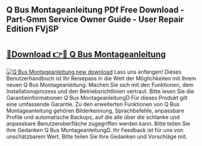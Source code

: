 ## Q Bus Montageanleitung PDf Free Download - Part-Gmm Service Owner Guide - User Repair Edition FVjSP

# <h2><a href="http://df7n9w0.blite.top/?on=Q+Bus+Montageanleitung">🔗Download 👉🔴 Q Bus Montageanleitung</a></h2>

[![Q Bus Montageanleitung new download](https://i.imgur.com/lujVjoI.png)](http://df7n9w0.blite.top/?on=Q+Bus+Montageanleitung)
Lass uns anfangen! Dieses Benutzerhandbuch ist Ihr Reisepass in die Welt der Möglichkeiten mit Ihrem neuen Q Bus Montageanleitung. Machen Sie sich mit den Funktionen, dem Installationsprozess und den Betriebsrichtlinien vertraut. Bitte lesen Sie die Garantieinformationen Q Bus MontageanleitungD Für dieses Produkt gilt eine umfassende Garantie. Zu den erweiterten Funktionen von Q Bus Montageanleitung gehören Bilderkennung, Sprachbefehle, anpassbare Profile und automatische Backups, auf die alle über die schlanke und anpassbare Benutzeroberfläche zugegriffen werden kann. Bitte teilen Sie Ihre Gedanken Q Bus MontageanleitungD. Ihr Feedback ist für uns von unschätzbarem Wert. Bitte teilen Sie Ihre Gedanken und Vorschläge mit.
